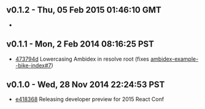 v0.1.2 - Thu, 05 Feb 2015 01:46:10 GMT
--------------------------------------

- 


v0.1.1 - Mon, 2 Feb 2014 08:16:25 PST
---------------------------------------

- [473794d](../../commit/473794d) Lowercasing Ambidex in resolve root (fixes [ambidex-example--bike-index#7](https://github.com/appsforartists/ambidex-example--bike-index/issues/7))


v0.1.0 - Wed, 28 Nov 2014 22:24:53 PST
---------------------------------------

- [e418368](../../commit/e418368) Releasing developer preview for 2015 React Conf
